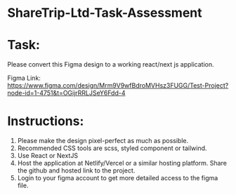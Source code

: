 # ShareTrip-Ltd-Task-Assessment

# Task: 
Please convert this Figma design to a working react/next js application. 

Figma Link: https://www.figma.com/design/Mrm9V9wfBdroMVHsz3FUGG/Test-Project?node-id=1-4751&t=OGijrRRLJSeY6Fdd-4

# Instructions: 
1. Please make the design pixel-perfect as much as possible.
2. Recommended CSS tools are scss, styled component or tailwind.
3. Use React or NextJS
4. Host the application at Netlify/Vercel or a similar hosting platform. Share the github and hosted link to the project.
5. Login to your figma account to get more detailed access to the figma file. 

